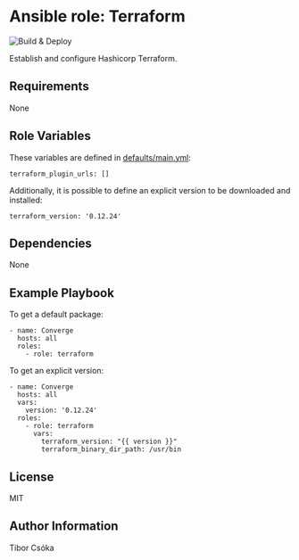 Ansible role: Terraform
=========

![Build & Deploy](https://github.com/Provizanta/ansible-role-terraform/workflows/molecule/badge.svg?branch=master)

Establish and configure Hashicorp Terraform.

Requirements
------------

None

Role Variables
--------------

These variables are defined in [defaults/main.yml](./defaults/main.yml):

    terraform_plugin_urls: []

Additionally, it is possible to define an explicit version to be downloaded and installed:

    terraform_version: '0.12.24'


Dependencies
------------

None

Example Playbook
----------------

To get a default package:

    - name: Converge
      hosts: all
      roles:
        - role: terraform


To get an explicit version:

    - name: Converge
      hosts: all
      vars:
        version: '0.12.24'
      roles:
        - role: terraform
          vars:
            terraform_version: "{{ version }}"
            terraform_binary_dir_path: /usr/bin

License
-------

MIT

Author Information
------------------

Tibor Csóka
